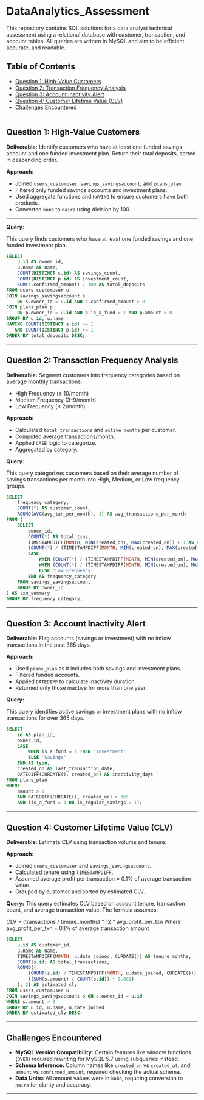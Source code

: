 # DataAnalytics_Assessment

This repository contains SQL solutions for a data analyst technical assessment using a relational database with customer, transaction, and account tables. All queries are written in MySQL and aim to be efficient, accurate, and readable.

## Table of Contents
- [Question 1: High-Value Customers](#question-1-high-value-customers)
- [Question 2: Transaction Frequency Analysis](#question-2-transaction-frequency-analysis)
- [Question 3: Account Inactivity Alert](#question-3-account-inactivity-alert)
- [Question 4: Customer Lifetime Value (CLV)](#question-4-customer-lifetime-value-clv)
- [Challenges Encountered](#challenges-encountered)

---

## Question 1: High-Value Customers

**Deliverable:** Identify customers who have at least one funded savings account and one funded investment plan. Return their total deposits, sorted in descending order.

**Approach:**
- Joined `users_customuser`, `savings_savingsaccount`, and `plans_plan`.
- Filtered only funded savings accounts and investment plans.
- Used aggregate functions and `HAVING` to ensure customers have both products.
- Converted `kobo` to `naira` using division by 100.


---

**Query:**

This query finds customers who have at least one funded savings and one funded investment plan.

```sql
SELECT 
    u.id AS owner_id,
    u.name AS name,
    COUNT(DISTINCT s.id) AS savings_count,
    COUNT(DISTINCT p.id) AS investment_count,
    SUM(s.confirmed_amount) / 100 AS total_deposits
FROM users_customuser u
JOIN savings_savingsaccount s 
    ON s.owner_id = u.id AND s.confirmed_amount > 0
JOIN plans_plan p 
    ON p.owner_id = u.id AND p.is_a_fund = 1 AND p.amount > 0
GROUP BY u.id, u.name
HAVING COUNT(DISTINCT s.id) >= 1 
   AND COUNT(DISTINCT p.id) >= 1
ORDER BY total_deposits DESC;
 ```

---


## Question 2: Transaction Frequency Analysis

**Deliverable:** Segment customers into frequency categories based on average monthly transactions:
- High Frequency (≥ 10/month)
- Medium Frequency (3–9/month)
- Low Frequency (≤ 2/month)

**Approach:**
- Calculated `total_transactions` and `active_months` per customer.
- Computed average transactions/month.
- Applied `CASE` logic to categorize.
- Aggregated by category.

**Query:**

This query categorizes customers based on their average number of savings transactions per month into High, Medium, or Low frequency groups.

```sql
SELECT 
    frequency_category,
    COUNT(*) AS customer_count,
    ROUND(AVG(avg_txn_per_month), 1) AS avg_transactions_per_month
FROM (
    SELECT 
        owner_id,
        COUNT(*) AS total_txns,
        TIMESTAMPDIFF(MONTH, MIN(created_on), MAX(created_on)) + 1 AS active_months,
        (COUNT(*) / (TIMESTAMPDIFF(MONTH, MIN(created_on), MAX(created_on)) + 1)) AS avg_txn_per_month,
        CASE
            WHEN (COUNT(*) / (TIMESTAMPDIFF(MONTH, MIN(created_on), MAX(created_on)) + 1)) >= 10 THEN 'High Frequency'
            WHEN (COUNT(*) / (TIMESTAMPDIFF(MONTH, MIN(created_on), MAX(created_on)) + 1)) BETWEEN 3 AND 9 THEN 'Medium Frequency'
            ELSE 'Low Frequency'
        END AS frequency_category
    FROM savings_savingsaccount
    GROUP BY owner_id
) AS txn_summary
GROUP BY frequency_category;
```

---

## Question 3: Account Inactivity Alert

**Deliverable:** Flag accounts (savings or investment) with no inflow transactions in the past 365 days.

**Approach:**
- Used `plans_plan` as it includes both savings and investment plans.
- Filtered funded accounts.
- Applied `DATEDIFF` to calculate inactivity duration.
- Returned only those inactive for more than one year.

**Query:**

This query identifies active savings or investment plans with no inflow transactions for over 365 days.

```sql
SELECT 
    id AS plan_id,
    owner_id,
    CASE 
        WHEN is_a_fund = 1 THEN 'Investment'
        ELSE 'Savings'
    END AS type,
    created_on AS last_transaction_date,
    DATEDIFF(CURDATE(), created_on) AS inactivity_days
FROM plans_plan
WHERE 
    amount > 0
    AND DATEDIFF(CURDATE(), created_on) > 365
    AND (is_a_fund = 1 OR is_regular_savings = 1);
```

---

## Question 4: Customer Lifetime Value (CLV)

**Deliverable:** Estimate CLV using transaction volume and tenure:


**Approach:**
- Joined `users_customuser` and `savings_savingsaccount`.
- Calculated tenure using `TIMESTAMPDIFF`.
- Assumed average profit per transaction = 0.1% of average transaction value.
- Grouped by customer and sorted by estimated CLV.

**Query:**
This query estimates CLV based on account tenure, transaction count, and average transaction value.
The formula assumes:

CLV = (transactions / tenure_months) * 12 * avg_profit_per_txn
Where avg_profit_per_txn = 0.1% of average transaction amount

```sql
SELECT 
    u.id AS customer_id,
    u.name AS name,
    TIMESTAMPDIFF(MONTH, u.date_joined, CURDATE()) AS tenure_months,
    COUNT(s.id) AS total_transactions,
    ROUND((
        (COUNT(s.id) / TIMESTAMPDIFF(MONTH, u.date_joined, CURDATE())) * 12 *
        ((SUM(s.amount) / COUNT(s.id)) * 0.001)
    ), 2) AS estimated_clv
FROM users_customuser u
JOIN savings_savingsaccount s ON s.owner_id = u.id
WHERE s.amount > 0
GROUP BY u.id, u.name, u.date_joined
ORDER BY estimated_clv DESC;
```

---

## Challenges Encountered

- **MySQL Version Compatibility:** Certain features like window functions (`OVER`) required rewriting for MySQL 5.7 using subqueries instead.
- **Schema Inference:** Column names like `created_on` vs `created_at`, and `amount` vs `confirmed_amount`, required checking the actual schema.
- **Data Units:** All amount values were in `kobo`, requiring conversion to `naira` for clarity and accuracy.

---



